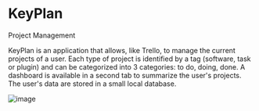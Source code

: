 # KeyPlan
Project Management

KeyPlan is an application that allows, like Trello, to manage the current projects of a user. 
Each type of project is identified by a tag (software, task or plugin) and can be categorized into 3 categories: to do, doing, done. 
A dashboard is available in a second tab to summarize the user's projects. The user's data are stored in a small local database.

![image](https://user-images.githubusercontent.com/64079435/218819669-e6901e5b-0971-431d-814b-0562085740ba.png)
